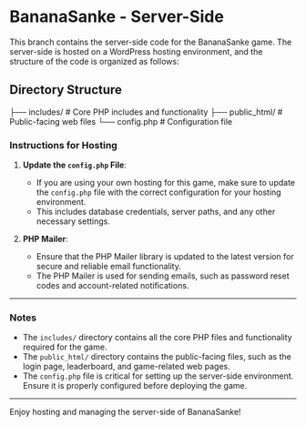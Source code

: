 # BananaSanke - Server-Side

This branch contains the server-side code for the BananaSanke game. The server-side is hosted on a WordPress hosting environment, and the structure of the code is organized as follows:

## Directory Structure
├── includes/ # Core PHP includes and functionality
├── public_html/ # Public-facing web files
└── config.php # Configuration file


### Instructions for Hosting
1. **Update the `config.php` File**:
   - If you are using your own hosting for this game, make sure to update the `config.php` file with the correct configuration for your hosting environment.
   - This includes database credentials, server paths, and any other necessary settings.

2. **PHP Mailer**:
   - Ensure that the PHP Mailer library is updated to the latest version for secure and reliable email functionality.
   - The PHP Mailer is used for sending emails, such as password reset codes and account-related notifications.

---

### Notes
- The `includes/` directory contains all the core PHP files and functionality required for the game.
- The `public_html/` directory contains the public-facing files, such as the login page, leaderboard, and game-related web pages.
- The `config.php` file is critical for setting up the server-side environment. Ensure it is properly configured before deploying the game.

---

Enjoy hosting and managing the server-side of BananaSanke!
